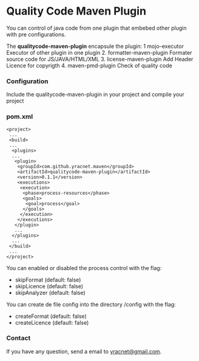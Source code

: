 # Quality Code Maven Plugin

You can control of java code from one plugin that embebed other plugin with pre configurations.

The **qualitycode-maven-plugin** encapsule the plugin:
 1 mojo-executor
   Executor of other plugin in one plugin
 2. formatter-maven-plugin
   Formater source code for JS/JAVA/HTML/XML
 3. license-maven-plugin
   Add Header Licence for copyrigth 
 4. maven-pmd-plugin
   Check of quality code

### Configuration

Include the qualitycode-maven-plugin in your project and compile your project 
### pom.xml
```
<project>
 ...
 <build>
 ...
  <plugins>
  ...
   <plugin>
    <groupId>com.github.yracnet.maven</groupId>
    <artifactId>qualitycode-maven-plugin</artifactId>
    <version>0.1.1</version>
    <executions>
     <execution>
      <phase>process-resources</phase>
      <goals>
       <goal>process</goal>       
      </goals>
     </execution>
    </executions>
   </plugin>
   ...
  </plugins>
  ...
 </build>
 ...
</project>
```
You can enabled or disabled the process control with the flag:
  * skipFormat   (default: false)
  * skipLicence  (default: false)
  * skipAnalyzer (default: false)

You can create de file config into the directory /config with the flag:
  * createFormat  (default: false)
  * createLicence (default: false)


### Contact

If you have any question, send a email to yracnet@gmail.com.
